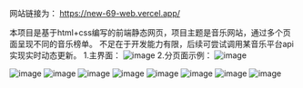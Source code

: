 网站链接为： https://new-69-web.vercel.app/



本项目是基于html+css编写的前端静态网页，项目主题是音乐网站，通过多个页面呈现不同的音乐榜单。
不足在于开发能力有限，后续可尝试调用某音乐平台api实现实时动态更新。
1.主界面：
![image](https://github.com/user-attachments/assets/d9ab23f2-e9dc-46a8-b6c4-f8e7a1955db2)
2.分页面示例：
![image](https://github.com/user-attachments/assets/dd74ae01-66a8-4018-8125-7f9a8c7be393)

![image](https://github.com/user-attachments/assets/3bdc97c4-26c2-41c0-bd29-450331022647)
![image](https://github.com/user-attachments/assets/275d5cb1-b1a4-434f-80ea-fee7eba87ccf)
![image](https://github.com/user-attachments/assets/d1f5425a-cc13-4194-bedc-6721679875a6)
![image](https://github.com/user-attachments/assets/ea5e08ca-cbdc-4760-a711-59b867417f40)
![image](https://github.com/user-attachments/assets/85c09b52-2b16-4589-8d3d-51af8a0892c8)
![image](https://github.com/user-attachments/assets/c46f41ca-24c8-4670-af9a-ef8fe8c29997)
![image](https://github.com/user-attachments/assets/ffba718c-e124-4cee-b1b2-4873d18617fb)
![image](https://github.com/user-attachments/assets/4adc33b0-97e9-425d-82fc-94958f3d6b5a)
